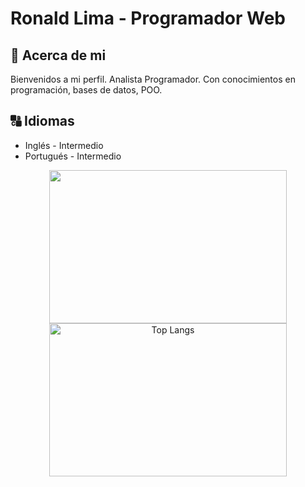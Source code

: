 # **Ronald Lima - Programador Web**

## :memo: **Acerca de mi**

Bienvenidos a mi perfil.
Analista Programador. Con conocimientos en programación, bases de datos, POO.
## :capital_abcd: Idiomas
* Inglés - Intermedio
* Portugués - Intermedio
<p align=center>
    <a href="https://github-readme-stats.vercel.app/api?username=Dlanor91&show_icons=true&theme=dark&count_private=true&include_all_commits=true" title="Go to Source">
        <img height=245 width=380 align="center" src="https://github-readme-stats.vercel.app/api?username=Dlanor91&show_icons=true&theme=dark&count_private=true&include_all_commits=true">
    </a>   
   <a href="https://github-readme-stats.vercel.app/api/top-langs/?username=Dlanor91&layout=compact&theme=dark">
       <img height=245 width=380 align="center" src="https://github-readme-stats.vercel.app/api/top-langs/?username=Dlanor91&layout=compact&theme=dark" alt="Top Langs" data-canonical-src="https://github-readme-stats.vercel.app/api/top-langs/?username=Dlanor91&layout=compact&theme=dark">
    </a>
</p>
